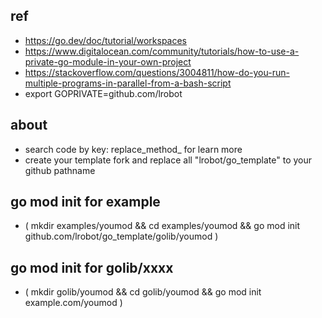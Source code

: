 

##  ref
* https://go.dev/doc/tutorial/workspaces
* https://www.digitalocean.com/community/tutorials/how-to-use-a-private-go-module-in-your-own-project
* https://stackoverflow.com/questions/3004811/how-do-you-run-multiple-programs-in-parallel-from-a-bash-script
* export GOPRIVATE=github.com/lrobot

## about

* search code by key: replace_method_ for learn more
* create your template fork and replace all "lrobot/go_template" to your github pathname 

## go mod init for example
* ( mkdir examples/youmod && cd examples/youmod &&  go mod init github.com/lrobot/go_template/golib/youmod )

## go mod init for golib/xxxx
* ( mkdir golib/youmod && cd golib/youmod &&  go mod init example.com/youmod )


